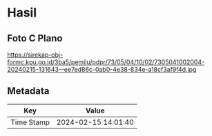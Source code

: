 # Hasil

## Foto C Plano

https://sirekap-obj-formc.kpu.go.id/3ba5/pemilu/pdpr/73/05/04/10/02/7305041002004-20240215-131643--ee7ed86c-0ab0-4e38-834e-a18cf3af9f4d.jpg


## Metadata

| Key        | Value               |
| ---------- | ------------------- |
| Time Stamp | 2024-02-15 14:01:40 |



